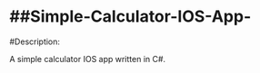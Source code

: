 ##Simple-Calculator-IOS-App-
==========================

#Description:


A simple calculator IOS app written in C#.

